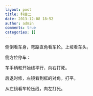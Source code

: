 ```yaml
---
layout: post
title: 科目二
date: 2013-12-08 18:52
author: admin
comments: true
categories: []
---
```

侧倒看车身，弯路直角看车轮。上坡看车头。

侧方位停车：

车手柄和开始线平行，向右打死。

后退时修，左镜看到框的对角，打平。

从左镜看车轮压线，向左打死。

&nbsp;
